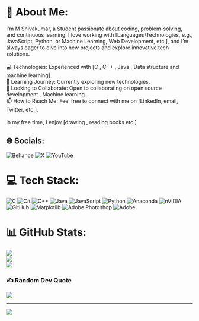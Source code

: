 # 💫 About Me:
I'm M Shivakumar, a Student passionate about coding, problem-solving, and continuous learning. I love working with [Languages/Technologies, e.g., JavaScript, Python, or Machine Learning, Web Development, etc.], and I’m always eager to dive into new projects and explore innovative tech solutions.<br><br>    💻 Technologies: Experienced with [C , C++ , Java , Data structure and machine learning].<br>   🌱 Learning Journey: Currently exploring new technologies.<br>    👯 Looking to Collaborate: Open to collaborating on open source development , Machine learning .<br>    📫 How to Reach Me: Feel free to connect with me on [LinkedIn, email, Twitter, etc.].<br><br>In my free time, I enjoy [drawing , reading books etc.]


## 🌐 Socials:
[![Behance](https://img.shields.io/badge/Behance-1769ff?logo=behance&logoColor=white)](https://behance.net/Shiva-0822) [![X](https://img.shields.io/badge/X-black.svg?logo=X&logoColor=white)](https://x.com/@shivakumar228) [![YouTube](https://img.shields.io/badge/YouTube-%23FF0000.svg?logo=YouTube&logoColor=white)](https://www.youtube.com/@Tusker-Shiva) 

# 💻 Tech Stack:
![C](https://img.shields.io/badge/c-%2300599C.svg?style=plastic&logo=c&logoColor=white) ![C#](https://img.shields.io/badge/c%23-%23239120.svg?style=plastic&logo=csharp&logoColor=white) ![C++](https://img.shields.io/badge/c++-%2300599C.svg?style=plastic&logo=c%2B%2B&logoColor=white) ![Java](https://img.shields.io/badge/java-%23ED8B00.svg?style=plastic&logo=openjdk&logoColor=white) ![JavaScript](https://img.shields.io/badge/javascript-%23323330.svg?style=plastic&logo=javascript&logoColor=%23F7DF1E) ![Python](https://img.shields.io/badge/python-3670A0?style=plastic&logo=python&logoColor=ffdd54) ![Anaconda](https://img.shields.io/badge/Anaconda-%2344A833.svg?style=plastic&logo=anaconda&logoColor=white) ![nVIDIA](https://img.shields.io/badge/nVIDIA-%2376B900.svg?style=plastic&logo=nVIDIA&logoColor=white) ![GitHub](https://img.shields.io/badge/github-%23121011.svg?style=plastic&logo=github&logoColor=white) ![Matplotlib](https://img.shields.io/badge/Matplotlib-%23ffffff.svg?style=plastic&logo=Matplotlib&logoColor=black) ![Adobe Photoshop](https://img.shields.io/badge/adobe%20photoshop-%2331A8FF.svg?style=plastic&logo=adobe%20photoshop&logoColor=white) ![Adobe](https://img.shields.io/badge/adobe-%23FF0000.svg?style=plastic&logo=adobe&logoColor=white)
# 📊 GitHub Stats:
![](https://github-readme-stats.vercel.app/api?username=Shiva-0822&theme=blue_navy&hide_border=false&include_all_commits=false&count_private=false)<br/>
![](https://github-readme-streak-stats.herokuapp.com/?user=Shiva-0822&theme=blue_navy&hide_border=false)<br/>
![](https://github-readme-stats.vercel.app/api/top-langs/?username=Shiva-0822&theme=blue_navy&hide_border=false&include_all_commits=false&count_private=false&layout=compact)

### ✍️ Random Dev Quote
![](https://quotes-github-readme.vercel.app/api?type=horizontal&theme=radical)

---
[![](https://visitcount.itsvg.in/api?id=Shiva-0822&icon=5&color=0)](https://visitcount.itsvg.in)

<!-- Proudly created with GPRM ( https://gprm.itsvg.in ) -->
